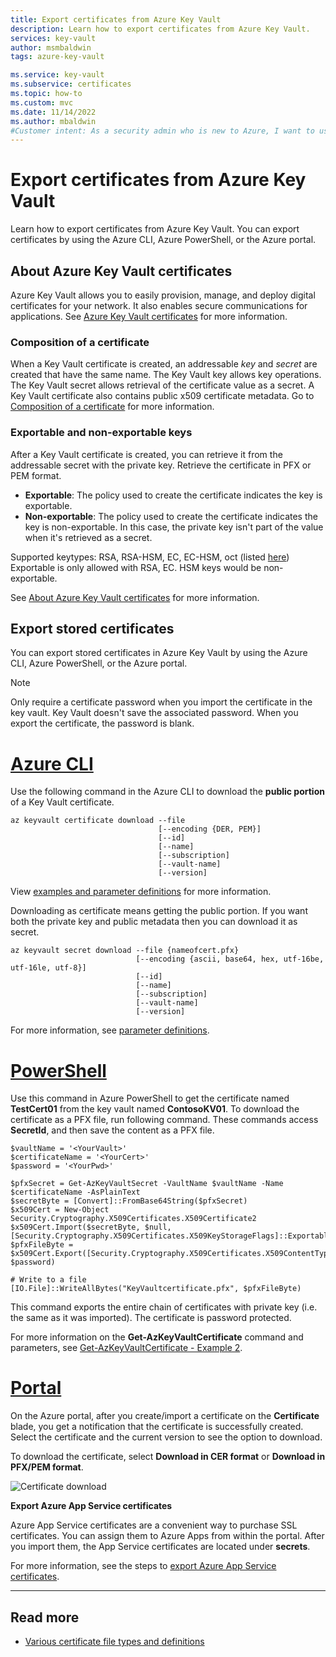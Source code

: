 ```yaml
---
title: Export certificates from Azure Key Vault
description: Learn how to export certificates from Azure Key Vault.
services: key-vault
author: msmbaldwin
tags: azure-key-vault

ms.service: key-vault
ms.subservice: certificates
ms.topic: how-to
ms.custom: mvc
ms.date: 11/14/2022
ms.author: mbaldwin
#Customer intent: As a security admin who is new to Azure, I want to use Key Vault to securely store certificates in Azure.
---
```

# Export certificates from Azure Key Vault

Learn how to export certificates from Azure Key Vault. You can export certificates by using the Azure CLI, Azure PowerShell, or the Azure portal. 

## About Azure Key Vault certificates

Azure Key Vault allows you to easily provision, manage, and deploy digital certificates for your network. It also enables secure communications for applications. See [Azure Key Vault certificates](./about-certificates.md) for more information.

### Composition of a certificate

When a Key Vault certificate is created, an addressable *key* and *secret* are created that have the same name. The Key Vault key allows key operations. The Key Vault secret allows retrieval of the certificate value as a secret. A Key Vault certificate also contains public x509 certificate metadata. Go to [Composition of a certificate](./about-certificates.md#composition-of-a-certificate) for more information.

### Exportable and non-exportable keys

After a Key Vault certificate is created, you can retrieve it from the addressable secret with the private key. Retrieve the certificate in PFX or PEM format.

- **Exportable**: The policy used to create the certificate indicates the key is exportable.
- **Non-exportable**: The policy used to create the certificate indicates the key is non-exportable. In this case, the private key isn't part of the value when it's retrieved as a secret.

Supported keytypes: RSA, RSA-HSM, EC, EC-HSM, oct (listed [here](/rest/api/keyvault/certificates/create-certificate/create-certificate#jsonwebkeytype))
Exportable is only allowed with RSA, EC. HSM keys would be non-exportable.

See [About Azure Key Vault certificates](./about-certificates.md#exportable-or-non-exportable-key) for more information.

## Export stored certificates

You can export stored certificates in Azure Key Vault by using the Azure CLI, Azure PowerShell, or the Azure portal.

> [!NOTE]
> Only require a certificate password when you import the certificate in the key vault. Key Vault doesn't save the associated password. When you export the certificate, the password is blank.

# [Azure CLI](#tab/azure-cli)

Use the following command in the Azure CLI to download the **public portion** of a Key Vault certificate.

```azurecli
az keyvault certificate download --file
                                 [--encoding {DER, PEM}]
                                 [--id]
                                 [--name]
                                 [--subscription]
                                 [--vault-name]
                                 [--version]
```

View [examples and parameter definitions](/cli/azure/keyvault/certificate#az-keyvault-certificate-download) for more information.

Downloading as certificate means getting the public portion. If you want both the private key and public metadata then you can download it as secret.

```azurecli
az keyvault secret download --file {nameofcert.pfx}
                            [--encoding {ascii, base64, hex, utf-16be, utf-16le, utf-8}]
                            [--id]
                            [--name]
                            [--subscription]
                            [--vault-name]
                            [--version]
```

For more information, see [parameter definitions](/cli/azure/keyvault/secret#az-keyvault-secret-download).

# [PowerShell](#tab/azure-powershell)

Use this command in Azure PowerShell to get the certificate named **TestCert01** from the key vault named **ContosoKV01**. To download the certificate as a PFX file, run following command. These commands access **SecretId**, and then save the content as a PFX file.

```azurepowershell
$vaultName = '<YourVault>'
$certificateName = '<YourCert>'
$password = '<YourPwd>'

$pfxSecret = Get-AzKeyVaultSecret -VaultName $vaultName -Name $certificateName -AsPlainText
$secretByte = [Convert]::FromBase64String($pfxSecret)
$x509Cert = New-Object Security.Cryptography.X509Certificates.X509Certificate2
$x509Cert.Import($secretByte, $null, [Security.Cryptography.X509Certificates.X509KeyStorageFlags]::Exportable)
$pfxFileByte = $x509Cert.Export([Security.Cryptography.X509Certificates.X509ContentType]::Pkcs12, $password)

# Write to a file
[IO.File]::WriteAllBytes("KeyVaultcertificate.pfx", $pfxFileByte)

```

This command exports the entire chain of certificates with private key (i.e. the same as it was imported). The certificate is password protected.

For more information on the **Get-AzKeyVaultCertificate** command and parameters, see [Get-AzKeyVaultCertificate - Example 2](/powershell/module/az.keyvault/Get-AzKeyVaultCertificate).

# [Portal](#tab/azure-portal)

On the Azure portal, after you create/import a certificate on the **Certificate** blade, you get a notification that the certificate is successfully created. Select the certificate and the current version to see the option to download.

To download the certificate, select **Download in CER format** or **Download in PFX/PEM format**.

![Certificate download](../media/certificates/quick-create-portal/current-version-shown.png)

**Export Azure App Service certificates**

Azure App Service certificates are a convenient way to purchase SSL certificates. You can assign them to Azure Apps from within the portal. After you import them, the App Service certificates are located under **secrets**.

For more information, see the steps to [export Azure App Service certificates](/azure/app-service/configure-ssl-app-service-certificate?tabs=portal#export-an-app-service-certificate).

---

## Read more
* [Various certificate file types and definitions](/archive/blogs/kaushal/various-ssltls-certificate-file-typesextensions)
